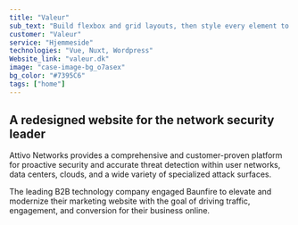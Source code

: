 ```yaml
---
title: "Valeur"
sub_text: "Build flexbox and grid layouts, then style every element to perfection"
customer: "Valeur"
service: "Hjemmeside"
technologies: "Vue, Nuxt, Wordpress"
Website_link: "valeur.dk"
image: "case-image-bg_o7asex"
bg_color: "#7395C6"
tags: ["home"]
---
```


## A redesigned website for the network security leader

Attivo Networks provides a comprehensive and customer-proven platform for proactive security and accurate threat detection within user networks, data centers, clouds, and a wide variety of specialized attack surfaces.

The leading B2B technology company engaged Baunfire to elevate and modernize their marketing website with the goal of driving traffic, engagement, and conversion for their business online.
